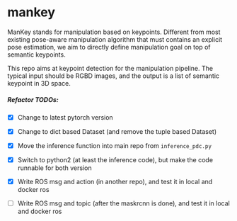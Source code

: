 # mankey
ManKey stands for manipulation based on keypoints. Different from most existing pose-aware manipulation algorithm that must contains an explicit pose estimation, we aim to directly define manipulation goal on top of semantic keypoints. 

This repo aims at keypoint detection for the manipulation pipeline. The typical input should be RGBD images, and the output is a list of semantic keypoint in 3D space.

##### Refactor TODOs:

- [x] Change to latest pytorch version
- [x] Change to dict based Dataset (and remove the tuple based Dataset)
- [x] Move the inference function into main repo from `inference_pdc.py`
- [x] Switch to python2 (at least the inference code), but make the code runnable for both version
- [x] Write ROS msg and action (in another repo), and test it in local and docker ros
- [ ] Write ROS msg and topic (after the maskrcnn is done), and test it in local and docker ros

